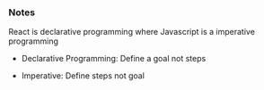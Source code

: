 ### Notes

React is declarative programming where Javascript is a imperative programming

- Declarative Programming: Define a goal not steps

- Imperative:  Define steps not goal